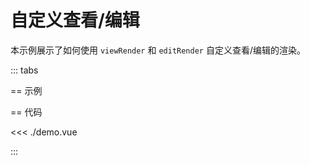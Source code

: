 # 自定义查看/编辑

本示例展示了如何使用 `viewRender` 和 `editRender` 自定义查看/编辑的渲染。

<script setup lang="ts">
import Demo from "./demo.vue";
</script>

::: tabs

== 示例

<Demo />

== 代码

<<< ./demo.vue

:::
